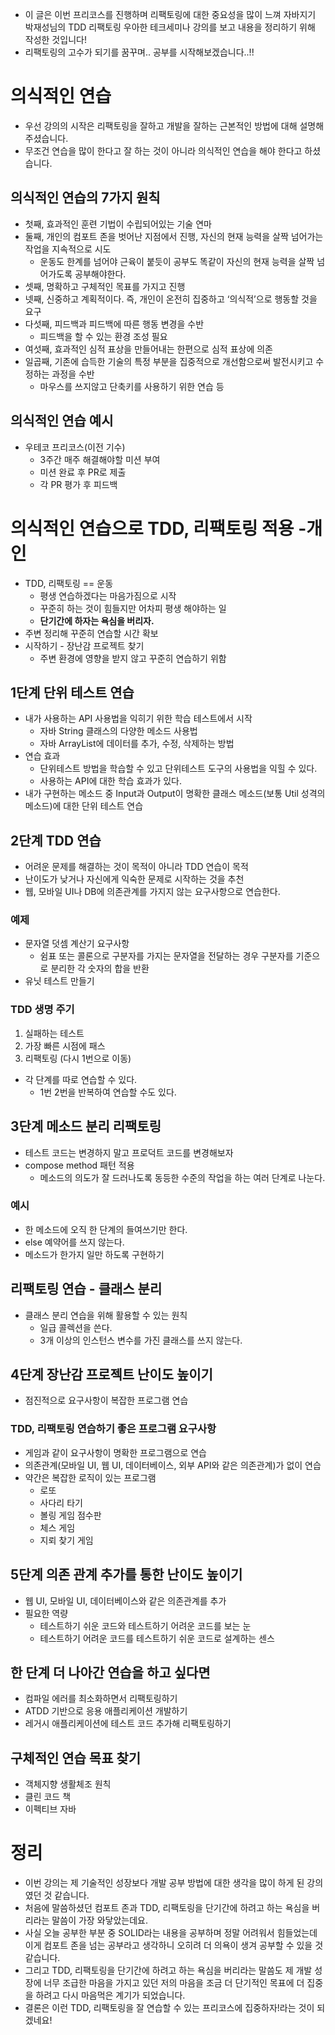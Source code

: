- 이 글은 이번 프리코스를 진행하며 리팩토링에 대한 중요성을 많이 느껴 자바지기 박재성님의 TDD 리팩토링 우아한 테크세미나 강의를 보고 내용을 정리하기 위해 작성한 것입니다!
- 리팩토링의 고수가 되기를 꿈꾸며.. 공부를 시작해보겠습니다..!!

# 의식적인 연습

- 우선 강의의 시작은 리팩토링을 잘하고 개발을 잘하는 근본적인 방법에 대해 설명해주셨습니다.
- 무조건 연습을 많이 한다고 잘 하는 것이 아니라 의식적인 연습을 해야 한다고 하셨습니다.

## 의식적인 연습의 7가지 원칙

- 첫째, 효과적인 훈련 기법이 수립되어있는 기술 연마
- 둘째, 개인의 컴포트 존을 벗어난 지점에서 진행, 자신의 현재 능력을 살짝 넘어가는 작업을 지속적으로 시도
    - 운동도 한계를 넘어야 근육이 붙듯이 공부도 똑같이 자신의 현재 능력을 살짝 넘어가도록 공부해야한다.
- 셋째, 명확하고 구체적인 목표를 가지고 진행
- 넷째, 신중하고 계획적이다. 즉, 개인이 온전히 집중하고 ‘의식적’으로 행동할 것을 요구
- 다섯째, 피드백과 피드백에 따른 행동 변경을 수반
    - 피드백을 할 수 있는 환경 조성 필요
- 여섯째, 효과적인 심적 표상을 만들어내는 한편으로 심적 표상에 의존
- 일곱째, 기존에 습득한 기술의 특정 부분을 집중적으로 개선함으로써 발전시키고 수정하는 과정을 수반
    - 마우스를 쓰지않고 단축키를 사용하기 위한 연습 등

## 의식적인 연습 예시

- 우테코 프리코스(이전 기수)
    - 3주간 매주 해결해야할 미션 부여
    - 미션 완료 후 PR로 제출
    - 각 PR 평가 후 피드백

# 의식적인 연습으로 TDD, 리팩토링 적용 -개인

- TDD, 리팩토링 == 운동
    - 평생 연습하겠다는 마음가짐으로 시작
    - 꾸준히 하는 것이 힘들지만 어차피 평생 해야하는 일
    - **단기간에 하자는 욕심을 버리자.**
- 주변 정리해 꾸준히 연습할 시간 확보
- 시작하기 - 장난감 프로젝트 찾기
    - 주변 환경에 영향을 받지 않고 꾸준히 연습하기 위함

## 1단계 단위 테스트 연습

- 내가 사용하는 API 사용법을 익히기 위한 학습 테스트에서 시작
    - 자바 String 클래스의 다양한 메소드 사용법
    - 자바 ArrayList에 데이터를 추가, 수정, 삭제하는 방법
- 연습 효과
    - 단위테스트 방법을 학습할 수 있고 단위테스트 도구의 사용법을 익힐 수 있다.
    - 사용하는 API에 대한 학습 효과가 있다.
- 내가 구현하는 메소드 중 Input과 Output이 명확한 클래스 메소드(보통 Util 성격의 메소드)에 대한 단위 테스트 연습

## 2단계 TDD 연습

- 어려운 문제를 해결하는 것이 목적이 아니라 TDD 연습이 목적
- 난이도가 낮거나 자신에게 익숙한 문제로 시작하는 것을 추천
- 웹, 모바일 UI나 DB에 의존관계를 가지지 않는 요구사항으로 연습한다.

### 예제

- 문자열 덧셈 계산기 요구사항
    - 쉼표 또는 콜론으로 구분자를 가지는 문자열을 전달하는 경우 구분자를 기준으로 분리한 각 숫자의 합을 반환
- 유닛 테스트 만들기

### TDD 생명 주기

1. 실패하는 테스트
2. 가장 빠른 시점에 패스
3. 리팩토링 (다시 1번으로 이동)
- 각 단계를 따로 연습할 수 있다.
    - 1번 2번을 반복하여 연습할 수도 있다.

## 3단계 메소드 분리 리팩토링

- 테스트 코드는 변경하지 말고 프로덕트 코드를 변경해보자
- compose method 패턴 적용
    - 메소드의 의도가 잘 드러나도록 동등한 수준의 작업을 하는 여러 단계로 나눈다.

### 예시

- 한 메소드에 오직 한 단계의 들여쓰기만 한다.
- else 예약어를 쓰지 않는다.
- 메소드가 한가지 일만 하도록 구현하기

## 리팩토링 연습 - 클래스 분리

- 클래스 분리 연습을 위해 활용할 수 있는 원칙
    - 일급 콜렉션을 쓴다.
    - 3개 이상의 인스턴스 변수를 가진 클래스를 쓰지 않는다.

## 4단계 장난감 프로젝트 난이도 높이기

- 점진적으로 요구사항이 복잡한 프로그램 연습

### TDD, 리팩토링 연습하기 좋은 프로그램 요구사항

- 게임과 같이 요구사항이 명확한 프로그램으로 연습
- 의존관계(모바일 UI, 웹 UI, 데이터베이스, 외부 API와 같은 의존관계)가 없이 연습
- 약간은 복잡한 로직이 있는 프로그램
    - 로또
    - 사다리 타기
    - 볼링 게임 점수판
    - 체스 게임
    - 지뢰 찾기 게임

## 5단계 의존 관계 추가를 통한 난이도 높이기

- 웹 UI, 모바일 UI, 데이터베이스와 같은 의존관계를 추가
- 필요한 역량
    - 테스트하기 쉬운 코드와 테스트하기 어려운 코드를 보는 눈
    - 테스트하기 어려운 코드를 테스트하기 쉬운 코드로 설계하는 센스

## 한 단계 더 나아간 연습을 하고 싶다면

- 컴파일 에러를 최소화하면서 리팩토링하기
- ATDD 기반으로 응용 애플리케이션 개발하기
- 레거시 애플리케이션에 테스트 코드 추가해 리팩토링하기

## 구체적인 연습 목표 찾기

- 객체지향 생활체조 원칙
- 클린 코드 책
- 이펙티브 자바

# 정리

- 이번 강의는 제 기술적인 성장보다 개발 공부 방법에 대한 생각을 많이 하게 된 강의였던 것 같습니다.
- 처음에 말씀하셨던 컴포트 존과 TDD, 리팩토링을 단기간에 하려고 하는 욕심을 버리라는 말씀이 가장 와닿았는데요.
- 사실 오늘 공부한 부분 중 SOLID라는 내용을 공부하며 정말 어려워서 힘들었는데 이게 컴포트 존을 넘는 공부라고 생각하니 오히려 더 의욕이 생겨 공부할 수 있을 것 같습니다.
- 그리고 TDD, 리팩토링을 단기간에 하려고 하는 욕심을 버리라는 말씀도 제 개발 성장에 너무 조급한 마음을 가지고 있던 저의 마음을 조금 더 단기적인 목표에 더 집중을 하려고 다시 마음먹은 계기가 되었습니다.
- 결론은 이런 TDD, 리팩토링을 잘 연습할 수 있는 프리코스에 집중하자!라는 것이 되겠네요!

